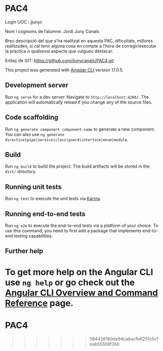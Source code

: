 # PAC4
Login UOC : jjunyc

Nom i cognoms de l’alumne: Jordi Juny Canals

Breu descripció del que s'ha realitzat en aquesta PAC, dificultats, millores realitzades, si cal tenir alguna cosa en compte a l'hora de corregir/executar la pràctica o qualsevol aspecte que vulgueu destacar.

Enllaç de GIT: https://github.com/jjunycanals/PAC4.git


This project was generated with [Angular CLI](https://github.com/angular/angular-cli) version 17.0.5.

## Development server

Run `ng serve` for a dev server. Navigate to `http://localhost:4200/`. The application will automatically reload if you change any of the source files.

## Code scaffolding

Run `ng generate component component-name` to generate a new component. You can also use `ng generate directive|pipe|service|class|guard|interface|enum|module`.

## Build

Run `ng build` to build the project. The build artifacts will be stored in the `dist/` directory.

## Running unit tests

Run `ng test` to execute the unit tests via [Karma](https://karma-runner.github.io).

## Running end-to-end tests

Run `ng e2e` to execute the end-to-end tests via a platform of your choice. To use this command, you need to first add a package that implements end-to-end testing capabilities.

## Further help

To get more help on the Angular CLI use `ng help` or go check out the [Angular CLI Overview and Command Reference](https://angular.io/cli) page.
=======
# PAC4
>>>>>>> 584426160de94ca8acfb6251c5cfeab55556f350
